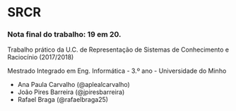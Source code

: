 # SRCR
### Nota final do trabalho: 19 em 20.

Trabalho prático da U.C. de Representação de Sistemas de Conhecimento e Raciocínio (2017/2018)

Mestrado Integrado em Eng. Informática - 3.º ano - Universidade do Minho

* Ana Paula Carvalho (@aplealcarvalho)
* João Pires Barreira (@jpiresbarreira)
* Rafael Braga (@rafaelbraga25)
